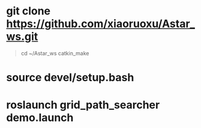 # git clone https://github.com/xiaoruoxu/Astar_ws.git
> cd ~/Astar_ws
> catkin_make
# source devel/setup.bash
# roslaunch grid_path_searcher demo.launch
